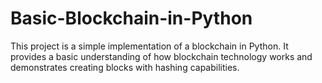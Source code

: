 # Basic-Blockchain-in-Python
This project is a simple implementation of a blockchain in Python. It provides a basic understanding of how blockchain technology works and demonstrates creating blocks with hashing capabilities.
